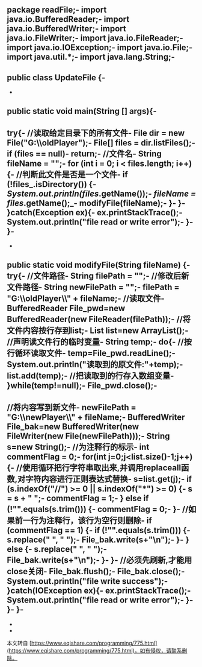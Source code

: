 package readFile;-
import java.io.BufferedReader;-
import java.io.BufferedWriter;-
import java.io.FileWriter;-
import java.io.FileReader;-
import java.io.IOException;-
import java.io.File;-
import java.util.\*;-
import java.lang.String;-
-
public class UpdateFile {-
-
-
public static void main(String \[\] args){-
-
 try{-
 //读取给定目录下的所有文件-
 File dir = new File("G:\\\\oldPlayer");-
 File\[\] files = dir.listFiles();-
 if (files == null)-
 return;-
 //文件名-
 String fileName = "";-
 for (int i = 0; i < files.length; i++) {-
 //判断此文件是否是一个文件-
 if (!files_.isDirectory()) {_-
 System.out.println(files_.getName());_-
 fileName = files_.getName();_-
 modifyFile(fileName);-
 }-
 }-
 }catch(Exception ex){-
 ex.printStackTrace();-
 System.out.println("file read or write error");-
 }-
}-
-
-
public static void modifyFile(String fileName) {-
 try{-
 //文件路径-
 String filePath = "";-
 //修改后新文件路径-
 String newFilePath = "";-
 filePath = "G:\\\\oldPlayer\\\\" + fileName;-
 //读取文件-
 BufferedReader File\_pwd=new BufferedReader(new FileReader(filePath));-
 //将文件内容按行存到list;-
 List<String> list=new ArrayList<String>();-
 //声明读文件行的临时变量-
 String temp;-
 do{-
 //按行循环读取文件-
 temp=File\_pwd.readLine();-
 System.out.println("读取到的原文件:"+temp);-
 list.add(temp);-
 //把读取到的行存入数组变量-
 }while(temp!=null);-
 File\_pwd.close();-
-
 //将内容写到新文件-
 newFilePath = "G:\\\\newPlayer\\\\" + fileName;-
 BufferedWriter File\_bak=new BufferedWriter(new FileWriter(new File(newFilePath)));-
 String s=new String();-
 //为注释行的标示-
 int commentFlag = 0;-
 for(int j=0;j<list.size()-1;j++){-
 //使用循环把行字符串取出来,并调用replaceall函数,对字符内容进行正则表达式替换-
 s=list.get(j);-
 if (s.indexOf("//") >= 0 || s.indexOf("\*") >= 0) {-
 s = s + " ";-
 commentFlag = 1;-
 } else if (!"".equals(s.trim())) {-
 commentFlag = 0;-
 }-
 //如果前一行为注释行，该行为空行则删除-
 if (commentFlag == 1) {-
 if (!"".equals(s.trim())) {-
 s.replace(" ", " ");-
 File\_bak.write(s+"\\n");-
 }-
 } else {-
 s.replace(" ", " ");-
 File\_bak.write(s+"\\n");-
 }-
 }-
 //必须先刷新,才能用close关闭-
 File\_bak.flush();-
 File\_bak.close();-
 System.out.println("file write success");-
 }catch(IOException ex){-
 ex.printStackTrace();-
 System.out.println("file read or write error");-
 }-
}-
}-
-
-

-

本文转自 [https://www.eqishare.com/programming/775.html](https://www.eqishare.com/programming/775.html)，如有侵权，请联系删除。